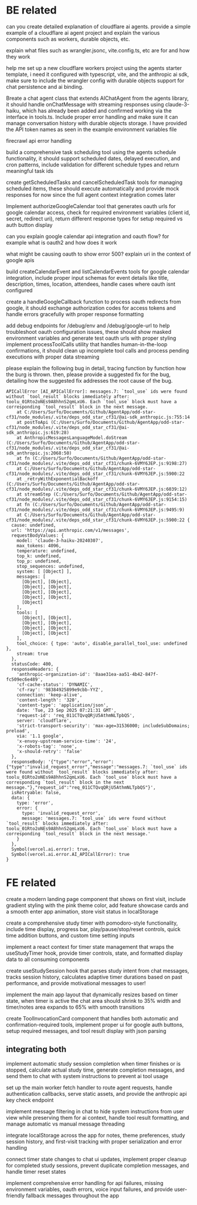 # BE related

can you create detailed explanation of cloudflare ai agents. provide a simple example of a cloudflare ai agent project and explain the various components such as workers, durable objects, etc.

explain what files such as wrangler.jsonc, vite.config.ts, etc are for and how they work

help me set up a new cloudflare workers project using the agents starter template, i need it configured with typescript, vite, and the anthropic ai sdk, make sure to include the wrangler config with durable objects support for chat persistence and ai binding.

Breate a chat agent class that extends AIChatAgent from the agents library, it should handle onChatMessage with streaming responses using claude-3-haiku, which has already been added and confirmed working via the interface in tools.ts. Include proper error handling and make sure it can manage conversation history with durable objects storage. I have provided the API token names as seen in the example environment variables file

firecrawl api error handling

build a comprehensive task scheduling tool using the agents schedule functionality, it should support scheduled dates, delayed execution, and cron patterns, include validation for different schedule types and return meaningful task ids

create getScheduledTasks and cancelScheduledTask tools for managing scheduled items, these should execute automatically and provide mock responses for now since the full agent context integration comes later

Implement authorizeGoogleCalendar tool that generates oauth urls for google calendar access, check for required environment variables (client id, secret, redirect uri), return different response types for setup required vs auth button display

can you explain google calendar api integration and oauth flow? for example what is oauth2 and how does it work

what might be causing oauth to show error 500? explain uri in the context of google apis

build createCalendarEvent and listCalendarEvents tools for google calendar integration, include proper input schemas for event details like title, description, times, location, attendees, handle cases where oauth isnt configured

create a handleGoogleCallback function to process oauth redirects from google, it should exchange authorization codes for access tokens and handle errors gracefully with proper response formatting

add debug endpoints for /debug/env and /debug/google-url to help troubleshoot oauth configuration issues, these should show masked environment variables and generate test oauth urls with proper styling
implement processToolCalls utility that handles human-in-the-loop confirmations, it should clean up incomplete tool calls and process pending executions with proper data streaming

please explain the following bug in detail, tracing function by function how the burg is thrown. then, please provide a suggested fix for the bug, detailing how the suggested fix addresses the root cause of the bug.
```
APICallError [AI_APICallError]: messages.7: `tool_use` ids were found without `tool_result` blocks immediately after: toolu_01Rto2oNEs9A8hhnS2qmLxU6. Each `tool_use` block must have a corresponding `tool_result` block in the next message.
    at C:/Users/Surfo/Documents/Github/AgentApp/odd-star-cf31/node_modules/.vite/deps_odd_star_cf31/@ai-sdk_anthropic.js:755:14
    at postToApi (C:/Users/Surfo/Documents/Github/AgentApp/odd-star-cf31/node_modules/.vite/deps_odd_star_cf31/@ai-sdk_anthropic.js:619:28)
    at AnthropicMessagesLanguageModel.doStream (C:/Users/Surfo/Documents/Github/AgentApp/odd-star-cf31/node_modules/.vite/deps_odd_star_cf31/@ai-sdk_anthropic.js:2068:50)
    at fn (C:/Users/Surfo/Documents/Github/AgentApp/odd-star-cf31/node_modules/.vite/deps_odd_star_cf31/chunk-6VMY6JEP.js:9198:27)
    at C:/Users/Surfo/Documents/Github/AgentApp/odd-star-cf31/node_modules/.vite/deps_odd_star_cf31/chunk-6VMY6JEP.js:5900:22
    at _retryWithExponentialBackoff (C:/Users/Surfo/Documents/Github/AgentApp/odd-star-cf31/node_modules/.vite/deps_odd_star_cf31/chunk-6VMY6JEP.js:6039:12)
    at streamStep (C:/Users/Surfo/Documents/Github/AgentApp/odd-star-cf31/node_modules/.vite/deps_odd_star_cf31/chunk-6VMY6JEP.js:9154:15)
    at fn (C:/Users/Surfo/Documents/Github/AgentApp/odd-star-cf31/node_modules/.vite/deps_odd_star_cf31/chunk-6VMY6JEP.js:9495:9)
    at C:/Users/Surfo/Documents/Github/AgentApp/odd-star-cf31/node_modules/.vite/deps_odd_star_cf31/chunk-6VMY6JEP.js:5900:22 {
  cause: undefined,
  url: 'https://api.anthropic.com/v1/messages',
  requestBodyValues: {
    model: 'claude-3-haiku-20240307',
    max_tokens: 4096,
    temperature: undefined,
    top_k: undefined,
    top_p: undefined,
    stop_sequences: undefined,
    system: [ [Object] ],
    messages: [
      [Object], [Object],
      [Object], [Object],
      [Object], [Object],
      [Object], [Object],
      [Object]
    ],
    tools: [
      [Object], [Object],
      [Object], [Object],
      [Object], [Object],
      [Object], [Object]
    ],
    tool_choice: { type: 'auto', disable_parallel_tool_use: undefined },
    stream: true
  },
  statusCode: 400,
  responseHeaders: {
    'anthropic-organization-id': '8aae31ea-aa51-4b42-847f-fc509ec6e489',
    'cf-cache-status': 'DYNAMIC',
    'cf-ray': '98384925899e9cbb-YYZ',
    connection: 'keep-alive',
    'content-length': '320',
    'content-type': 'application/json',
    date: 'Tue, 23 Sep 2025 07:21:31 GMT',
    'request-id': 'req_011CTQvqQRjU5AthmNLTpbQS',
    server: 'cloudflare',
    'strict-transport-security': 'max-age=31536000; includeSubDomains; preload',
    via: '1.1 google',
    'x-envoy-upstream-service-time': '24',
    'x-robots-tag': 'none',
    'x-should-retry': 'false'
  },
  responseBody: '{"type":"error","error":{"type":"invalid_request_error","message":"messages.7: `tool_use` ids were found without `tool_result` blocks immediately after: toolu_01Rto2oNEs9A8hhnS2qmLxU6. Each `tool_use` block must have a corresponding `tool_result` block in the next message."},"request_id":"req_011CTQvqQRjU5AthmNLTpbQS"}',
  isRetryable: false,
  data: {
    type: 'error',
    error: {
      type: 'invalid_request_error',
      message: 'messages.7: `tool_use` ids were found without `tool_result` blocks immediately after: toolu_01Rto2oNEs9A8hhnS2qmLxU6. Each `tool_use` block must have a corresponding `tool_result` block in the next message.'
    }
  },
  Symbol(vercel.ai.error): true,
  Symbol(vercel.ai.error.AI_APICallError): true
}
```


# FE related

create a modern landing page component that shows on first visit, include gradient styling with the pink theme color, add feature showcase cards and a smooth enter app animation, store visit status in localStorage

create a comprehensive study timer with pomodoro-style functionality, include time display, progress bar, play/pause/stop/reset controls, quick time addition buttons, and custom time setting inputs

implement a react context for timer state management that wraps the useStudyTimer hook, provide timer controls, state, and formatted display data to all consuming components

create useStudySession hook that parses study intent from chat messages, tracks session history, calculates adaptive timer durations based on past performance, and provide motivational messages to user!

implement the main app layout that dynamically resizes based on timer state, when timer is active the chat area should shrink to 35% width and timer/notes area expands to 65% with smooth transitions

create ToolInvocationCard component that handles both automatic and confirmation-required tools, implement proper ui for google auth buttons, setup required messages, and tool result display with json parsing

## integrating both

implement automatic study session completion when timer finishes or is stopped, calculate actual study time, generate completion messages, and send them to chat with system instructions to prevent ai tool usage

set up the main worker fetch handler to route agent requests, handle authentication callbacks, serve static assets, and provide the anthropic api key check endpoint

implement message filtering in chat to hide system instructions from user view while preserving them for ai context, handle tool result formatting, and manage automatic vs manual message threading

integrate localStorage across the app for notes, theme preferences, study session history, and first-visit tracking with proper serialization and error handling

connect timer state changes to chat ui updates, implement proper cleanup for completed study sessions, prevent duplicate completion messages, and handle timer reset states

implement comprehensive error handling for api failures, missing environment variables, oauth errors, voice input failures, and provide user-friendly fallback messages throughout the app